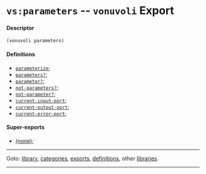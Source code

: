 

<a id='export__vonuvoli__vs_3a_parameters'></a>

# `vs:parameters` -- `vonuvoli` Export


<a id='export__vonuvoli__vs_3a_parameters__descriptor'></a>

#### Descriptor

````
(vonuvoli parameters)
````


<a id='export__vonuvoli__vs_3a_parameters__definitions'></a>

#### Definitions

 * [`parameterize`](../../vonuvoli/definitions/parameterize.md#definition__vonuvoli__parameterize);
 * [`parameters?`](../../vonuvoli/definitions/parameters_3f.md#definition__vonuvoli__parameters_3f);
 * [`parameter?`](../../vonuvoli/definitions/parameter_3f.md#definition__vonuvoli__parameter_3f);
 * [`not-parameters?`](../../vonuvoli/definitions/not-parameters_3f.md#definition__vonuvoli__not-parameters_3f);
 * [`not-parameter?`](../../vonuvoli/definitions/not-parameter_3f.md#definition__vonuvoli__not-parameter_3f);
 * [`current-input-port`](../../vonuvoli/definitions/current-input-port.md#definition__vonuvoli__current-input-port);
 * [`current-output-port`](../../vonuvoli/definitions/current-output-port.md#definition__vonuvoli__current-output-port);
 * [`current-error-port`](../../vonuvoli/definitions/current-error-port.md#definition__vonuvoli__current-error-port);


<a id='export__vonuvoli__vs_3a_parameters__super-exports'></a>

#### Super-exports

 * [(none)](../../vonuvoli/exports/_index.md#toc__vonuvoli__exports);

----

Goto: [library](../../vonuvoli/_index.md#library__vonuvoli), [categories](../../vonuvoli/categories/_index.md#toc__vonuvoli__categories), [exports](../../vonuvoli/exports/_index.md#toc__vonuvoli__exports), [definitions](../../vonuvoli/definitions/_index.md#toc__vonuvoli__definitions), other [libraries](../../_libraries.md#toc__libraries).

----

